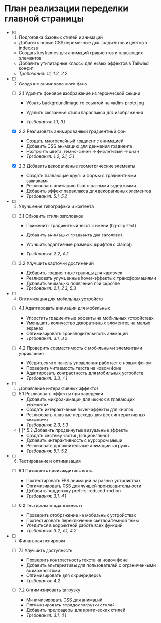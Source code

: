 # План реализации переделки главной страницы

- [x] 1. Подготовка базовых стилей и анимаций


  - Добавить новые CSS переменные для градиентов и цветов в index.css
  - Создать keyframes для анимаций градиентов и плавающих элементов
  - Добавить утилитарные классы для новых эффектов в Tailwind конфиг
  - _Требования: 1.1, 1.2, 2.2_



- [ ] 2. Создание анимированного фона
  - [ ] 2.1 Удалить фоновое изображение из героической секции
    - Убрать backgroundImage со ссылкой на vadim-photo.jpg


    - Удалить связанные стили параллакса для изображения
    - _Требования: 1.1, 3.1_

  - [x] 2.2 Реализовать анимированный градиентный фон

    - Создать многослойный градиент с анимацией
    - Добавить CSS анимацию для движения градиента
    - Настроить цвета: темно-синий → фиолетовый → циан
    - _Требования: 1.2, 2.1, 5.1_

  - [x] 2.3 Добавить декоративные геометрические элементы


    - Создать плавающие круги и формы с градиентными заливками
    - Реализовать анимацию float с разными задержками
    - Добавить эффект параллакса для декоративных элементов
    - _Требования: 5.1, 5.2_




- [ ] 3. Улучшение типографики и контента
  - [ ] 3.1 Обновить стили заголовков
    - Применить градиентный текст к имени (bg-clip-text)


    - Добавить анимацию градиента для заголовка
    - Улучшить адаптивные размеры шрифтов с clamp()
    - _Требования: 2.2, 4.2_



  - [ ] 3.2 Улучшить карточки достижений
    - Добавить градиентные границы для карточек
    - Реализовать улучшенные hover-эффекты с трансформациями
    - Добавить анимацию появления при скролле
    - _Требования: 2.1, 2.3, 5.3_

- [ ] 4. Оптимизация для мобильных устройств
  - [ ] 4.1 Адаптировать анимации для мобильных
    - Упростить градиентные эффекты на мобильных устройствах
    - Уменьшить количество декоративных элементов на малых экранах
    - Оптимизировать производительность анимаций
    - _Требования: 3.1, 3.2_

  - [ ] 4.2 Проверить совместимость с мобильными элементами управления
    - Убедиться что панель управления работает с новым фоном
    - Проверить читаемость текста на новом фоне
    - Адаптировать контрастность для мобильных устройств
    - _Требования: 3.3, 4.1_

- [ ] 5. Добавление интерактивных эффектов
  - [ ] 5.1 Реализовать эффекты при наведении
    - Добавить микроанимации для иконок в плавающих элементах
    - Создать интерактивные hover-эффекты для кнопок
    - Реализовать плавные переходы для всех интерактивных элементов
    - _Требования: 2.3, 5.3_

  - [ ]* 5.2 Добавить продвинутые визуальные эффекты
    - Создать систему частиц (опционально)
    - Добавить интерактивность с курсором мыши
    - Реализовать дополнительные анимации загрузки
    - _Требования: 5.1, 5.2_

- [ ] 6. Тестирование и оптимизация
  - [ ] 6.1 Проверить производительность
    - Протестировать FPS анимаций на разных устройствах
    - Оптимизировать CSS для лучшей производительности
    - Добавить поддержку prefers-reduced-motion
    - _Требования: 3.1, 4.1_

  - [ ] 6.2 Тестировать адаптивность
    - Проверить отображение на мобильных устройствах
    - Протестировать переключение светлой/темной темы
    - Убедиться в корректной работе всех функций
    - _Требования: 3.2, 4.1, 4.2_

- [ ] 7. Финальная полировка
  - [ ] 7.1 Улучшить доступность
    - Проверить контрастность текста на новом фоне
    - Добавить альтернативы для пользователей с ограниченными возможностями
    - Оптимизировать для скринридеров
    - _Требования: 4.2_

  - [ ] 7.2 Оптимизировать загрузку
    - Минимизировать CSS для анимаций
    - Оптимизировать порядок загрузки стилей
    - Добавить прелоадеры для критических стилей
    - _Требования: 3.1, 4.1_